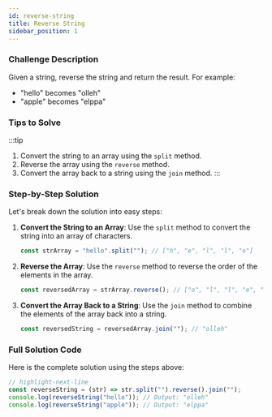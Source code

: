 ```yaml
---
id: reverse-string
title: Reverse String
sidebar_position: 1
---
```


### Challenge Description

Given a string, reverse the string and return the result. For example:

- "hello" becomes "olleh"
- "apple" becomes "elppa"

### Tips to Solve

:::tip

1. Convert the string to an array using the `split` method.
2. Reverse the array using the `reverse` method.
3. Convert the array back to a string using the `join` method.
   :::

### Step-by-Step Solution

Let's break down the solution into easy steps:

1. **Convert the String to an Array**:
   Use the `split` method to convert the string into an array of characters.

   ```javascript
   const strArray = "hello".split(""); // ["h", "e", "l", "l", "o"]
   ```

2. **Reverse the Array**:
   Use the `reverse` method to reverse the order of the elements in the array.

   ```javascript
   const reversedArray = strArray.reverse(); // ["o", "l", "l", "e", "h"]
   ```

3. **Convert the Array Back to a String**:
   Use the `join` method to combine the elements of the array back into a string.
   ```javascript
   const reversedString = reversedArray.join(""); // "olleh"
   ```

### Full Solution Code

Here is the complete solution using the steps above:

```javascript
// highlight-next-line
const reverseString = (str) => str.split("").reverse().join("");
console.log(reverseString("hello")); // Output: "olleh"
console.log(reverseString("apple")); // Output: "elppa"
```
